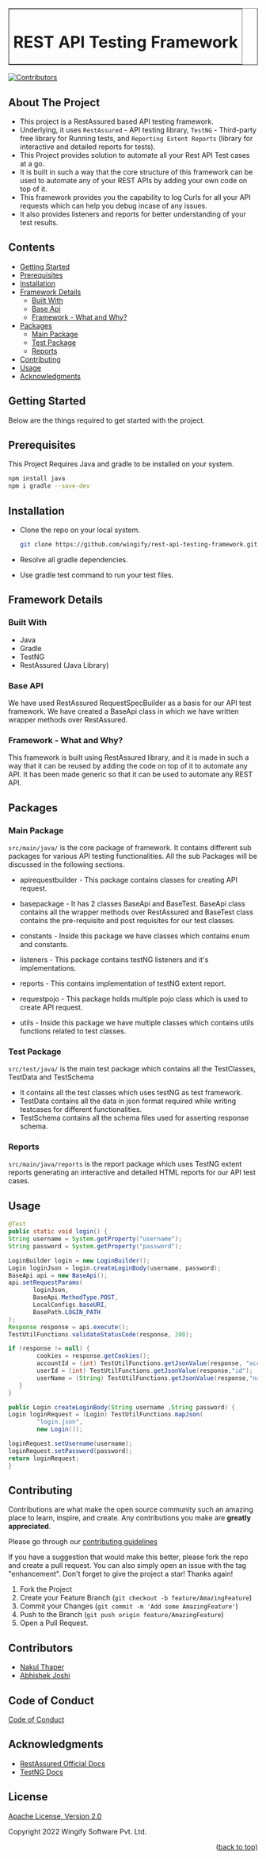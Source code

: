 <div id="top"></div>


<table border="1" align="center"><tr><td><h1>REST API Testing Framework</h1></td></tr></table>

[![Contributors][contributors-shield]][contributors-url]

## About The Project

* This project is a RestAssured based API testing framework.
* Underlying, it uses `RestAssured` - API testing library, `TestNG` - Third-party free library for Running tests,
  and `Reporting Extent Reports` (library for interactive and detailed reports for tests).
* This Project provides solution to automate all your Rest API Test cases at a go.
* It is built in such a way that the core structure of this framework can be used to automate any of your REST APIs by adding your own code on top of it.
* This framework provides you the capability to log Curls for all your API requests which can help you debug incase of any issues.
* It also provides listeners and reports for better understanding of your test results.

## Contents

* [Getting Started](#started)
* [Prerequisites](#pre)
* [Installation](#install)
* [Framework Details](#FrameworkDetails)
    * [Built With](#specs)
    * [Base Api](#baseapi)
    * [Framework - What and Why?](#ww)
* [Packages](#package)
    * [Main Package](#mainpackage)
    * [Test Package](#test)
    * [Reports](#reports)
* [Contributing](#Contributing)
* [Usage](#example)
* [Acknowledgments](#acknowledgments)


<!-- GETTING STARTED -->
## Getting Started<a name="started"></a>

Below are the things required to get started with the project.



## Prerequisites<a name="pre"></a>

This Project Requires Java and gradle to be installed on your system.
  ```sh
  npm install java
  npm i gradle --save-dev
  ```


## Installation<a name="install"></a>

* Clone the repo on your local system.<br />

  ```sh
  git clone https://github.com/wingify/rest-api-testing-framework.git
  ```


* Resolve all gradle dependencies.
* Use gradle test command to run your test files.


## Framework Details<a name="FrameworkDetails"></a>
### Built With<a name="specs"></a>
- Java
- Gradle
- TestNG
- RestAssured (Java Library)


### Base API<a name="baseapi"></a>

We have used RestAssured RequestSpecBuilder as a basis for our API test framework. We have created a BaseApi class in which we have written wrapper methods over RestAssured.



### Framework - What and Why?<a name="ww"></a>
This framework is built using RestAssured library, and it is made in such a way that it can be reused by adding the code on top of it to automate any API. It has been made generic so that it can be used to automate any REST API.



## Packages<a name="package"></a>

### Main Package<a name="mainpackage"></a>

`src/main/java/` is the core package of framework. It contains different sub packages for various API testing functionalities. All the sub Packages will be discussed in the following sections.
* apirequestbuilder -
  This package contains classes for creating API request.

* basepackage -
  It has 2 classes BaseApi and BaseTest. BaseApi class contains all the wrapper methods over RestAssured and BaseTest class contains the pre-requisite and post requisites for our test classes.

* constants -
  Inside this package we have classes which contains enum and constants.

* listeners -
  This package contains testNG listeners and it's implementations.

* reports -
  This contains implementation of testNG extent report.

* requestpojo -
  This package holds multiple pojo class which is used to create API request.

* utils -
  Inside this package we have multiple classes which contains utils functions related to test classes.


### Test Package<a name="test"></a>

`src/test/java/` is the main test package which contains all the TestClasses, TestData and TestSchema
* It contains all the test classes which uses testNG as test framework.
* TestData contains all the data in json format required while writing testcases for different functionalities.
* TestSchema contains all the schema files used for asserting response schema.


### Reports<a name="reports"></a>

`src/main/java/reports` is the report package which uses TestNG extent reports generating an interactive and detailed HTML reports for our API test cases.

## Usage<a name="example"></a>

```java
@Test
public static void login() {
String username = System.getProperty("username");
String password = System.getProperty("password");

LoginBuilder login = new LoginBuilder();
Login loginJson = login.createLoginBody(username, password);
BaseApi api = new BaseApi();
api.setRequestParams(
       loginJson,
       BaseApi.MethodType.POST,
       LocalConfigs.baseURI,
       BasePath.LOGIN_PATH
);
Response response = api.execute();
TestUtilFunctions.validateStatusCode(response, 200);

if (response != null) {
        cookies = response.getCookies();
        accountId = (int) TestUtilFunctions.getJsonValue(response, "accountId");
        userId = (int) TestUtilFunctions.getJsonValue(response,"id");
        userName = (String) TestUtilFunctions.getJsonValue(response,"name");
   }
}
```

```java
public Login createLoginBody(String username ,String password) {
Login loginRequest = (Login) TestUtilFunctions.mapJson(
        "login.json",
        new Login());

loginRequest.setUsername(username);
loginRequest.setPassword(password);
return loginRequest;
}
```


<!-- CONTRIBUTING -->
## Contributing<a name="Contributing"></a>

Contributions are what make the open source community such an amazing place to learn, inspire, and create. Any contributions you make are **greatly appreciated**.

Please go through our [contributing guidelines](https://github.com/wingify/rest-api-testing-framework/blob/master/CONTRIBUTING.md)

If you have a suggestion that would make this better, please fork the repo and create a pull request. You can also simply open an issue with the tag "enhancement".
Don't forget to give the project a star! Thanks again!

1. Fork the Project
2. Create your Feature Branch (`git checkout -b feature/AmazingFeature`)
3. Commit your Changes (`git commit -m 'Add some AmazingFeature'`)
4. Push to the Branch (`git push origin feature/AmazingFeature`)
5. Open a Pull Request.

## Contributors

- [Nakul Thaper](https://github.com/NAKULT)
- [Abhishek Joshi](https://github.com/Abhi591)

## Code of Conduct

[Code of Conduct](https://github.com/wingify/rest-api-testing-framework/blob/master/CODE_OF_CONDUCT.md)

## Acknowledgments<a name="acknowledgments"></a>

* [RestAssured Official Docs](https://rest-assured.io/)
* [TestNG Docs](https://testng.org/doc/)

## License

[Apache License, Version 2.0](https://github.com/wingify/rest-api-testing-framework/blob/master/LICENSE)

Copyright 2022 Wingify Software Pvt. Ltd.

<!-- MARKDOWN LINKS & IMAGES -->
<!-- https://www.markdownguide.org/basic-syntax/#reference-style-links -->
[contributors-shield]: https://img.shields.io/github/contributors/wingify/rest-api-testing-framework.svg?style=for-the-badge
[contributors-url]: https://github.com/wingify/rest-api-testing-framework/contributors
<p align="right">(<a href="#top">back to top)</a></p>
